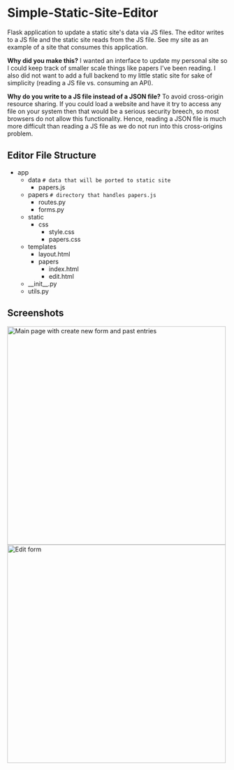# Simple-Static-Site-Editor

Flask application to update a static site's data via JS files. The editor writes to a JS file and the static site reads from the JS file. See my site as an example of a site that consumes this application.

**Why did you make this?** I wanted an interface to update my personal site so I could keep track of smaller scale things like papers I've been reading. I also did not want to add a full backend to my little static site for sake of simplicity (reading a JS file vs. consuming an API). 

**Why do you write to a JS file instead of a JSON file?** To avoid cross-origin resource sharing. If you could load a website and have it try to access any file on your system then that would be a serious security breech, so most browsers do not allow this functionality. Hence, reading a JSON file is much more difficult than reading a JS file as we do not run into this cross-origins problem.

## Editor File Structure

- app
  - data  `# data that will be ported to static site`
    - papers.js
  - papers  `# directory that handles papers.js`
    - routes.py
    - forms.py
  - static
    - css
      - style.css
      - papers.css
  - templates
    - layout.html
    - papers
      - index.html
      - edit.html
  - \_\_init\_\_.py
  - utils.py


## Screenshots

<img src="doingNow" alt="Main page with create new form and past entries" width="500px"/>

<img src="https://i.imgur.com/SwWz9Jc.png" alt="Edit form" width="500px"/>
